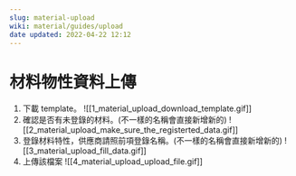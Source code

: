 ```yaml
---
slug: material-upload
wiki: material/guides/upload
date updated: 2022-04-22 12:12
---
```


# 材料物性資料上傳
1. 下載 template。
	![[1_material_upload_download_template.gif]]
2. 確認是否有未登錄的材料。(不一樣的名稱會直接新增新的)
![[2_material_upload_make_sure_the_registerted_data.gif]]
3. 登錄材料特性，供應商請照前項登錄名稱。(不一樣的名稱會直接新增新的)
![[3_material_upload_fill_data.gif]]
4. 上傳該檔案
![[4_material_upload_upload_file.gif]]
